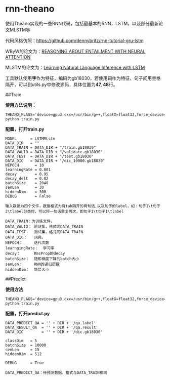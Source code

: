 # rnn-theano
使用Theano实现的一些RNN代码，包括最基本的RNN，LSTM，以及部分最新论文MLSTM等

代码风格仿照：https://github.com/dennybritz/rnn-tutorial-gru-lstm

WByW的论文为：[REASONING ABOUT ENTAILMENT WITH NEURAL ATTENTION](http://arxiv.org/pdf/1509.06664.pdf)

MLSTM的论文为：[Learning Natural Language Inference with LSTM](http://arxiv.org/pdf/1512.08849.pdf)

工具默认使用**字**作为特征，编码为gb18030，若使用词作为特征，句子间用空格隔开，可以到utils.py中修改源码，具体位置为**47, 48**行。

##Train

**使用方法说明：**
	
	THEANO_FLAGS='device=gpu3,cxx=/usr/bin/g++,floatX=float32,force_device=True,cuda.root=/usr/local/cuda' python train.py

**配置，打开train.py**

	MODEL      = LSTMMLstm
	DATA_DIR   = ""
	DATA_TRAIN = DATA_DIR + "/train.gb18030"
	DATA_VALID = DATA_DIR + "/validate.gb18030"
	DATA_TEST  = DATA_DIR + "/test.gb18030"
	DATA_DIC   = DATA_DIR + "/dic_10000.gb18030"
	NEPOCH       = 10
	learningRate = 0.001
	decay        = 0.95
	decay_delt   = 0.02
	batchSize    = 2048
	senLen       = 30
	hiddenDim    = 300
	DEBUG        = False

	输入数据为四个文件，数据格式为有tab隔开的两句话,以及句子的label，如：句子1\t句子2\tlabel分类时，可以将一句话重复两次，即句子1\t句子1\tlabel

	DATA_TRAIN：为训练文件，
	DATA_VALID：	验证集，格式同DATA_TRAIN
	DATA_TEST：	测试集，格式同DATA_TRAIN
	DATA_DIC：	词典。
	NEPOCH：		迭代次数
	learngingRate：	学习率
	decay：		RmsProp的decay
	batchSize：	随即梯度下降的batch大小
	senLen：		RNN的递归层数
	hiddenDim：	隐层大小


##Predict

**使用方法**

	THEANO_FLAGS='device=gpu3,cxx=/usr/bin/g++,floatX=float32,force_device=True,cuda.root=/usr/local/cuda' python train.py

**配置，打开predict.py**

	DATA_PREDICT_QA = '' + DIR + '/qa.label'
	DATA_RESULT_QA  = '' + DIR + '/qa.result'
	DATA_DIC        = '' + DIR + '/dic.gb18030'
	
	classDim   = 5
	batchSize  = 10000
	senLen     = 15
	hiddenDim  = 512
	
	DEBUG      = True

	DATA_PREDICT_QA：待预测数据，格式与DATA_TRAIN相同
